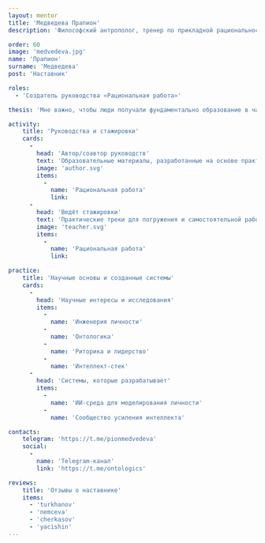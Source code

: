 ```yaml
---
layout: mentor
title: 'Медведева Прапион'
description: 'Философский антрополог, тренер по прикладной рациональности, соосновательница центра «Кочерга».'

order: 60
image: 'medvedeva.jpg'
name: 'Прапион'
surname: 'Медведева'
post: 'Наставник'

roles:
  - 'Создатель руководства «Рациональная работа»'

thesis: 'Мне важно, чтобы люди получали фундаментально образование в части того, как мы строим карту реальности и как действуем на основании этой карты. Я считаю, что благодаря осознанности в этой области люди лучше договариваются между собой и лучше делают совместные дела.'

activity:
    title: 'Руководства и стажировки'
    cards:
      -
        head: 'Автор/соавтор руководств'
        text: 'Образовательные материалы, разработанные на основе практики и исследований'
        image: 'author.svg'
        items:
          -
            name: 'Рациональная работа'
            link:
      -
        head: 'Ведёт стажировки'
        text: 'Практические треки для погружения и самостоятельной работы'
        image: 'teacher.svg'
        items:
          -
            name: 'Рациональная работа'
            link:

practice:
    title: 'Научные основы и созданные системы'
    cards:
      -
        head: 'Научные интересы и исследования'
        items:
          -
            name: 'Инженерия личности'
          -
            name: 'Онтологика'
          -
            name: 'Риторика и лидерство'
          -
            name: 'Интеллект-стек'
      -
        head: 'Системы, которые разрабатывает'
        items:
          -
            name: 'ИИ-среда для моделирования личности'
          -
            name: 'Сообщество усиления интеллекта'

contacts:
    telegram: 'https://t.me/pionmedvedeva'
    social:
      -
        name: 'Telegram-канал'
        link: 'https://t.me/ontologics'

reviews:
    title: 'Отзывы о наставнике'
    items:
      - 'turkhanov'
      - 'nemceva'
      - 'cherkasov'
      - 'yacishin'
---
```

